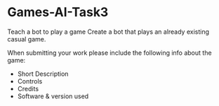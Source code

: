 # Games-AI-Task3
Teach a bot to play a game
Create a bot that plays an already existing casual game. 

When submitting your work please include the following info about the game:
- Short Description
- Controls
- Credits
- Software & version used
